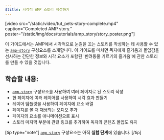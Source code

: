 ```yaml
---
$title: 시각적 AMP 스토리 작성하기
---
```


[video src="/static/video/tut_pets-story-complete.mp4" caption="Completed AMP story." poster="/static/img/docs/tutorials/amp_story/story_poster.png"]

이 가이드에서는 AMP에서 시각적으로 눈길을 끄는 스토리를 작성하는 데 사용할 수 있는 [`amp-story`](../../../../documentation/components/reference/amp-story.md) 구성요소를 소개합니다. 이 가이드를 마치면 독자에게 즐거움과 몰입감을 선사하는 간단한 정보와 시각 요소가 포함된 '반려동물 기르기의 즐거움'에 관한 스토리를 만들 수 있을 것입니다.

## 학습할 내용:

- [`amp-story`](../../../../documentation/components/reference/amp-story.md) 구성요소를 사용하여 여러 페이지로 된 스토리 작성
- 한 페이지에 여러 레이어를 사용하여 시각 효과 만들기
- 레이어 템플릿을 사용하여 페이지에 요소 배열
- 페이지를 볼 때 재생되는 오디오 추가
- 페이지의 요소를 애니메이션으로 표시
- 스토리 마지막 부분에 관련 링크를 추가하여 독자의 콘텐츠 몰입도 유지

[tip type="note"]
 [`amp-story`](../../../../documentation/components/reference/amp-story.md) 구성요소는 아직 **실험 단계**에 있습니다.
[/tip]
